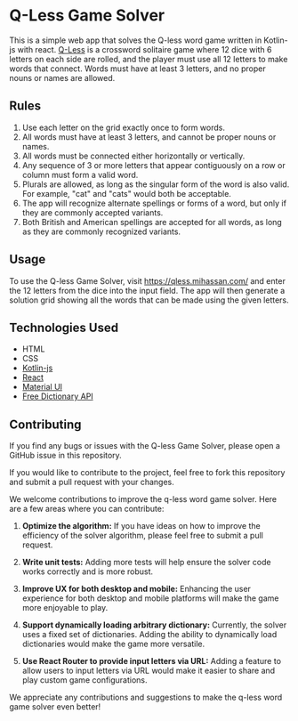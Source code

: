 # Q-Less Game Solver

This is a simple web app that solves the Q-less word game written in Kotlin-js
with react. [Q-Less](https://q-lessgame.com/) is a crossword solitaire game
where 12 dice with 6 letters on each side are rolled, and the player must use
all 12 letters to make words that connect. Words must have at least 3 letters,
and no proper nouns or names are allowed.

## Rules

1. Use each letter on the grid exactly once to form words.
2. All words must have at least 3 letters, and cannot be proper nouns or names.
3. All words must be connected either horizontally or vertically.
4. Any sequence of 3 or more letters that appear contiguously on a row or column
   must form a valid word.
5. Plurals are allowed, as long as the singular form of the word is also valid.
   For example, "cat" and "cats" would both be acceptable.
6. The app will recognize alternate spellings or forms of a word, but only if
   they are commonly accepted variants.
7. Both British and American spellings are accepted for all words, as long as
   they are commonly recognized variants.

## Usage

To use the Q-less Game Solver, visit https://qless.mihassan.com/ and enter the
12 letters from the dice into the input field. The app will then generate a
solution grid showing all the words that can be made using the given letters.

## Technologies Used

- HTML
- CSS
- [Kotlin-js](https://kotlinlang.org/docs/js-overview.html)
- [React](https://reactjs.org/)
- [Material UI](https://mui.com/)
- [Free Dictionary API](https://dictionaryapi.dev/)

## Contributing

If you find any bugs or issues with the Q-less Game Solver, please open a GitHub
issue in this repository.

If you would like to contribute to the project, feel free to fork this
repository and submit a pull request with your changes.

We welcome contributions to improve the q-less word game solver. Here are a few
areas where you can contribute:

1. **Optimize the algorithm:** If you have ideas on how to improve the
   efficiency of the solver algorithm, please feel free to submit a pull
   request.

2. **Write unit tests:** Adding more tests will help ensure the solver code
   works correctly and is more robust.

3. **Improve UX for both desktop and mobile:** Enhancing the user experience for
   both desktop and mobile platforms will make the game more enjoyable to play.

4. **Support dynamically loading arbitrary dictionary:** Currently, the solver
   uses a fixed set of dictionaries. Adding the ability to dynamically load 
   dictionaries would make the game more versatile.

5. **Use React Router to provide input letters via URL:** Adding a feature to
   allow users to input letters via URL would make it easier to share and play
   custom game configurations.

We appreciate any contributions and suggestions to make the q-less word game
solver even better!
